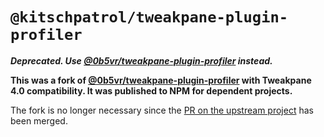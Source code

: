 # `@kitschpatrol/tweakpane-plugin-profiler`

_**Deprecated. Use [@0b5vr/tweakpane-plugin-profiler](https://github.com/0b5vr/tweakpane-plugin-profiler) instead.**_

**This was a fork of [@0b5vr/tweakpane-plugin-profiler](https://github.com/0b5vr/tweakpane-plugin-profiler) with Tweakpane 4.0 compatibility. It was published to NPM for dependent projects.**

The fork is no longer necessary since the [PR on the upstream project](https://github.com/0b5vr/tweakpane-plugin-profiler/pull/1) has been merged.
